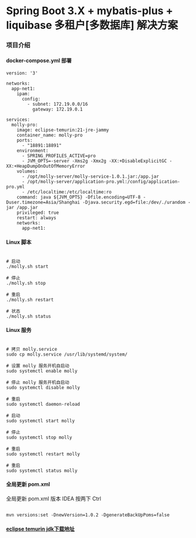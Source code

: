 # Spring Boot 3.X + mybatis-plus + liquibase 多租户[多数据库] 解决方案

### 项目介绍

#### docker-compose.yml 部署

```shell
version: '3'

networks:
  app-net1:
    ipam:
      config:
        - subnet: 172.19.0.0/16
          gateway: 172.19.0.1

services:
  molly-pro:
    image: eclipse-temurin:21-jre-jammy
    container_name: molly-pro
    ports:
      - "18891:18891"
    environment:
      - SPRING_PROFILES_ACTIVE=pro
      - JVM_OPTS=-server -Xms2g -Xmx2g -XX:+DisableExplicitGC -XX:+HeapDumpOnOutOfMemoryError
    volumes:
      - /opt/molly-server/molly-service-1.0.1.jar:/app.jar
      - /opt/molly-server/application-pro.yml:/config/application-pro.yml
      - /etc/localtime:/etc/localtime:ro
    command: java ${JVM_OPTS} -Dfile.encoding=UTF-8 -Duser.timezone=Asia/Shanghai -Djava.security.egd=file:/dev/./urandom -jar /app.jar
    privileged: true
    restart: always
    networks:
      app-net1:

```

#### Linux 脚本
```shell

# 启动
./molly.sh start

# 停止
./molly.sh stop

# 重启
./molly.sh restart

# 状态
./molly.sh status

```

#### Linux 服务
```shell

# 拷贝 molly.service
sudo cp molly.service /usr/lib/systemd/system/

# 设置 molly 服务开机自启动
sudo systemctl enable molly

# 停止 molly 服务开机自启动
sudo systemctl disable molly

# 重启
sudo systemctl daemon-reload

# 启动
sudo systemctl start molly

# 停止
sudo systemctl stop molly

# 重启
sudo systemctl restart molly

# 重启
sudo systemctl status molly

```


#### 全局更新 pom.xml
全局更新 pom.xml 版本 IDEA 按两下 Ctrl

```shell

mvn versions:set -DnewVersion=1.0.2 -DgenerateBackUpPoms=false

```


#### [eclipse temurin jdk下载地址](https://adoptium.net/zh-CN/temurin/releases/?package=jdk&arch=x64&os=any)

